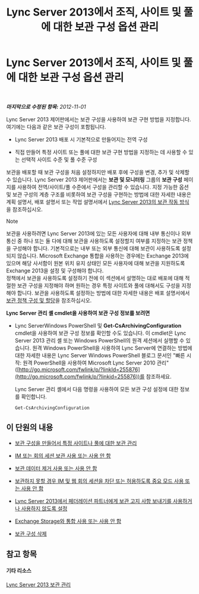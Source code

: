 ﻿---
title: Lync Server 2013에서 조직, 사이트 및 풀에 대한 보관 구성 옵션 관리
TOCTitle: Lync Server 2013에서 조직, 사이트 및 풀에 대한 보관 구성 옵션 관리
ms:assetid: 377a6f80-5f2b-4bc1-b507-e930a461fb1d
ms:mtpsurl: https://technet.microsoft.com/ko-kr/library/JJ204802(v=OCS.15)
ms:contentKeyID: 49303309
ms.date: 08/10/2015
mtps_version: v=OCS.15
ms.translationtype: HT
---

# Lync Server 2013에서 조직, 사이트 및 풀에 대한 보관 구성 옵션 관리

 

_**마지막으로 수정된 항목:** 2012-11-01_

Lync Server 2013 제어판에서는 보관 구성을 사용하여 보관 구현 방법을 지정합니다. 여기에는 다음과 같은 보관 구성이 포함됩니다.

  - Lync Server 2013 배포 시 기본적으로 만들어지는 전역 구성

  - 직접 만들어 특정 사이트 또는 풀에 대한 보관 구현 방법을 지정하는 데 사용할 수 있는 선택적 사이트 수준 및 풀 수준 구성

보관을 배포할 때 보관 구성을 처음 설정하지만 배포 후에 구성을 변경, 추가 및 삭제할 수 있습니다. Lync Server 2013 제어판에서는 **보관 및 모니터링** 그룹의 **보관 구성** 페이지를 사용하여 전역/사이트/풀 수준에서 구성을 관리할 수 있습니다. 지정 가능한 옵션 및 보관 구성의 계층 구조를 비롯하여 보관 구성을 구현하는 방법에 대한 자세한 내용은 계획 설명서, 배포 설명서 또는 작업 설명서에서 [Lync Server 2013의 보관 작동 방식](lync-server-2013-how-archiving-works.md)을 참조하십시오.


> [!NOTE]
> 보관을 사용하려면 Lync Server 2013에 있는 모든 사용자에 대해 내부 통신이나 외부 통신 중 하나 또는 둘 다에 대해 보관을 사용하도록 설정할지 여부를 지정하는 보관 정책을 구성해야 합니다. 기본적으로는 내부 또는 외부 통신에 대해 보관이 사용하도록 설정되지 않습니다. Microsoft Exchange 통합을 사용하는 경우에는 Exchange 2013에 있으며 해당 사서함이 원본 위치 유지 상태인 모든 사용자에 대해 보관을 지원하도록 Exchange 2013을 설정 및 구성해야 합니다.<BR>정책에서 보관을 사용하도록 설정하기 전에 이 섹션에서 설명하는 대로 배포에 대해 적절한 보관 구성을 지정해야 하며 원하는 경우 특정 사이트와 풀에 대해서도 구성을 지정해야 합니다. 보관을 사용하도록 설정하는 방법에 대한 자세한 내용은 배포 설명서에서 <A href="lync-server-2013-configuring-and-assigning-archiving-policies.md">보관 정책 구성 및 할당</A>을 참조하십시오.



**Lync Server 관리 셸 cmdlet을 사용하여 보관 구성 정보를 보려면**

  - Lync ServerWindows PowerShell 및 **Get-CsArchivingConfiguration** cmdlet을 사용하여 보관 구성 정보를 확인할 수도 있습니다. 이 cmdlet은 Lync Server 2013 관리 셸 또는 Windows PowerShell의 원격 세션에서 실행할 수 있습니다. 원격 Windows PowerShell을 사용하여 Lync Server에 연결하는 방법에 대한 자세한 내용은 Lync Server Windows PowerShell 블로그 문서인 "빠른 시작: 원격 PowerShell을 사용하여 Microsoft Lync Server 2010 관리"([http://go.microsoft.com/fwlink/p/?linkId=255876](http://go.microsoft.com/fwlink/p/?linkid=255876))를 참조하세요.
    
    Lync Server 관리 셸에서 다음 명령을 사용하여 모든 보관 구성 설정에 대한 정보를 확인합니다.
    
        Get-CsArchivingConfiguration

## 이 단원의 내용

  - [보관 구성을 만들어서 특정 사이트나 풀에 대한 보관 관리](lync-server-2013-creating-an-archiving-configuration-to-manage-archiving-for-specific-sites-or-pools.md)

  - [IM 또는 회의 세션 보관 사용 또는 사용 안 함](lync-server-2013-enabling-or-disabling-archiving-of-im-or-conferencing-sessions.md)

  - [보관 데이터 제거 사용 또는 사용 안 함](lync-server-2013-enabling-or-disabling-the-purging-of-archived-data.md)

  - [보관하지 못할 경우 IM 및 웹 회의 세션을 차단 또는 허용하도록 중요 모드 사용 또는 사용 안 함](lync-server-2013-enabling-or-disabling-critical-mode-to-block-or-allow-im-and-web-conferencing-sessions-if-archiving-fails.md)

  - [Lync Server 2013에서 페더레이션 파트너에게 보관 고지 사항 보내기를 사용하거나 사용하지 않도록 설정](lync-server-2013-enable-or-disable-sending-an-archiving-disclaimer-to-federated-partners.md)

  - [Exchange Storage와 통합 사용 또는 사용 안 함](lync-server-2013-enabling-or-disabling-integration-with-exchange-storage.md)

  - [보관 구성 삭제](lync-server-2013-deleting-an-archiving-configuration.md)

## 참고 항목

#### 기타 리소스

[Lync Server 2013 보관 관리](lync-server-2013-managing-archiving.md)

